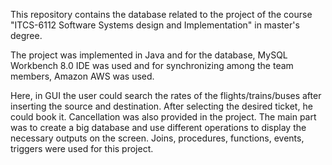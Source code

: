 This repository contains the database related to the project of the course "ITCS-6112 Software Systems design and Implementation" in master's degree. 

The project was implemented in Java and for the database, MySQL Workbench 8.0 IDE was used and for synchronizing among the team members, Amazon AWS was used. 

Here, in GUI the user could search the rates of the flights/trains/buses after inserting the source and destination. After selecting the desired ticket, he could book it. Cancellation was also provided in the project. The main part was to create a big database and use different operations to display the necessary outputs on the screen. Joins, procedures, functions, events, triggers were used for this project.
